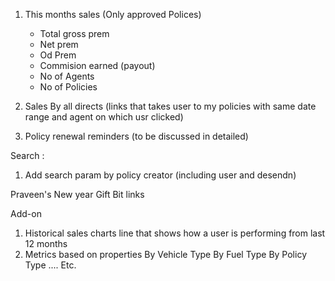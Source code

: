 1. This months sales (Only approved Polices)
    - Total gross prem 
    - Net prem
    - Od Prem
    - Commision earned (payout)
    - No of Agents
    - No of Policies

2. Sales By all directs (links that takes user to my policies with same date range and agent on which usr clicked)

3. Policy renewal reminders (to be discussed in detailed)

Search :

1. Add search param by policy creator (including user and desendn)


Praveen's New year Gift
  Bit links

Add-on

1. Historical sales charts 
  line that shows how a user is performing from last 12 months
2. Metrics based on properties
  By Vehicle Type
  By Fuel Type
  By Policy Type
  .... Etc.
